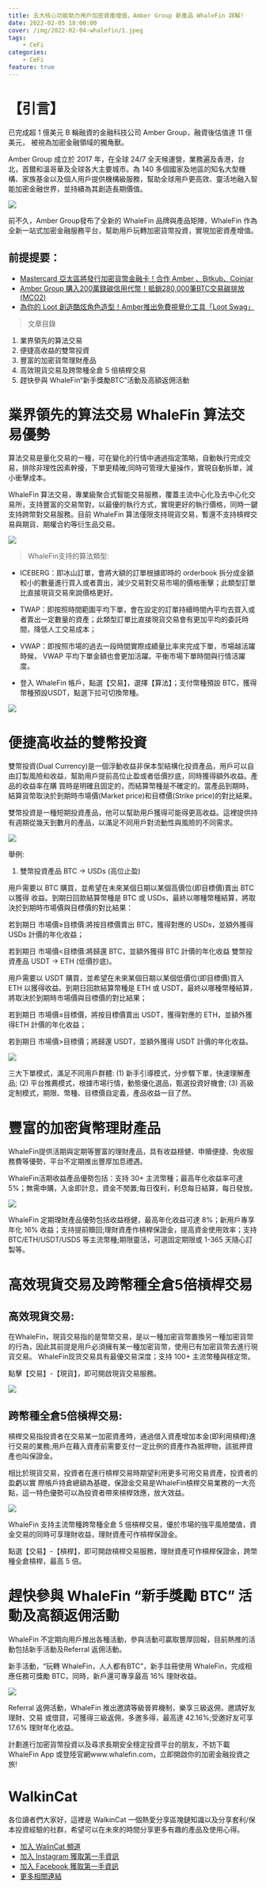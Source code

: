 ```yaml
---
title: 五大核心功能助力用戶加密資產增值，Amber Group 新產品 WhaleFin 詳解!
date: 2022-02-05 18:00:00
cover: /img/2022-02-04-whalefin/1.jpeg
tags:
    - CeFi
categories:
    - CeFi
feature: true
---
```

# 【引言】

已完成超 1 億美元 B 輪融資的金融科技公司 Amber Group，融資後估值達 11 億美元， 被視為加密金融領域的獨⻆獸。

Amber Group 成立於 2017 年，在全球 24/7 全天候運營，業務遍及香港，台北，首爾和溫哥華及全球各大主要城市。為 140 多個國家及地區的知名大型機構、家族基金以及個人用戶提供機構級服務，幫助全球用戶更高效、靈活地融入智能加密金融世界，並持續為其創造⻑期價值。

<img src="/img/2022-02-04-whalefin/1.jpeg">

前不久，Amber Group發布了全新的 WhaleFin 品牌與產品矩陣，WhaleFin 作為全新一站式加密金融服務平台，幫助用戶玩轉加密貨幣投資，實現加密資產增值。

## 前提提要：
- [Mastercard 亞太區將發行加密貨幣金融卡！合作 Amber 、Bitkub、Coinjar](https://www.blocktempo.com/mastercard-to-co-op-with-amber-bitkub-coinjar-to-launch-crypto-related-card-in-apac/)
- [Amber Group 購入200萬鎂碳信用代幣！抵銷280,000筆BTC交易碳排放 (MCO2)](https://www.blocktempo.com/amber-group-partners-with-moss-earth-to-buy-2m-carbon-offsets/)
- [為你的 Loot 創造酷炫角色造型！Amber推出免費視覺化工具「Loot Swag」](https://www.blocktempo.com/amber-group-free-visual-tool-loot-swag/)

> 文章目錄
1. 業界領先的算法交易
2. 便捷高收益的雙幣投資
3. 豐富的加密貨幣理財產品
4. 高效現貨交易及跨幣種全倉 5 倍槓桿交易
5. 趕快參與 WhaleFin“新手獎勵BTC”活動及高額返佣活動

# 業界領先的算法交易 WhaleFin 算法交易優勢

算法交易是量化交易的一種，可在變化的行情中通過指定策略，自動執行完成交易，排除非理性因素幹擾，下單更精確;同時可管理大量操作，實現自動拆單，減小衝擊成本。

WhaleFin 算法交易，專業級聚合式智能交易服務，覆蓋主流中心化及去中心化交易所，支持豐富的交易幣對，以最優的執行方式，實現更好的執行價格，同時一鍵支持跨幣對交易服務。目前 WhaleFin 算法僅限支持現貨交易，暫還不支持槓桿交易與期貨、期權合約等衍生品交易。

<img src="/img/2022-02-04-whalefin/2.jpeg">

> WhaleFin支持的算法類型:

- ICEBERG：即冰山訂單，會將大額的訂單根據即時的 orderbook 拆分成金額較小的數量進行買入或者賣出，減少交易對交易市場的價格衝擊；此類型訂單比直接現貨交易來說價格更好。

- TWAP：即按照時間範圍平均下單，會在設定的訂單持續時間內平均去買入或者賣出一定數量的資產；此類型訂單比直接現貨交易會有更加平均的委託時間，降低人工交易成本；

- VWAP：即按照市場的過去一段時間實際成績量比率來完成下單，市場越活躍時候， VWAP 平均下單金額也會更加活躍。平衡市場下單時間與行情活躍度。

- 登入 WhaleFin 帳戶，點選【交易】，選擇【算法】；支付幣種預設 BTC，獲得幣種預設USDT，點選下拉可切換幣種。

<img src="/img/2022-02-04-whalefin/3.jpeg">

# 便捷高收益的雙幣投資

雙幣投資(Dual Currency)是一個浮動收益非保本型結構化投資產品，用戶可以自由訂製風險和收益，幫助用戶提前高位止盈或者低價抄底，同時獲得額外收益。產品的收益率在購 買時是明確且固定的，而結算幣種是不確定的。當產品到期時，結算貨幣取決於到期時市場價(Market price)和目標價(Strike price)的對比結果。

雙幣投資是一種短期投資產品，他可以幫助用戶獲得可能得更高收益。這裡提供持有週期從幾天到數月的產品，以滿足不同用戶對流動性與風險的不同需求。

<img src="/img/2022-02-04-whalefin/4.jpeg">

舉例: 
1. 雙幣投資產品 BTC → USDs (高位止盈)

用戶需要以 BTC 購買，並希望在未來某個日期以某個高價位(即目標價)賣出 BTC 以獲得 收益。到期日回款結算幣種是 BTC 或 USDs，最終以哪種幣種結算，將取決於到期時市場價與目標價的對比結果：

若到期日 市場價≥目標價:將按目標價賣出 BTC，獲得對應的 USDs，並額外獲得 USDs 計價的年化收益；

若到期日 市場價<目標價:將歸還 BTC，並額外獲得 BTC 計價的年化收益
雙幣投資產品 USDT → ETH (低價抄底)。

用戶需要以 USDT 購買，並希望在未來某個日期以某個低價位(即目標價)買入 ETH 以獲得收益。到期日回款結算幣種是 ETH 或 USDT，最終以哪種幣種結算，將取決於到期時市場價與目標價的對比結果；

若到期日 市場價≤目標價，將按目標價賣出 USDT，獲得對應的 ETH，並額外獲得ETH 計價的年化收益；

若到期日 市場價>目標價；將歸還 USDT，並額外獲得 USDT 計價的年化收益。

<img src="/img/2022-02-04-whalefin/5.jpeg">

三大下單模式，滿足不同用戶群體:
(1) 新手引導模式，分步驟下單，快速理解產品; 
(2) 平台推薦模式，根據市場行情，動態優化選品，甄選投資好機會; 
(3) 高級定制模式，期限、幣種、目標價自定義，產品收益一目了然。

# 豐富的加密貨幣理財產品

WhaleFin提供活期與定期等豐富的理財產品，具有收益穩健、申贖便捷、免收服務費等優勢，平台不定期推出豐厚加息禮遇。

WhaleFin活期收益產品優勢包括：支持 30+ 主流幣種；最高年化收益率可達 5%；無需申購，入金即計息，資金不閒置;每日復利，利息每日結算，每日發放。

<img src="/img/2022-02-04-whalefin/10.png">

WhaleFin 定期理財產品優勢包括收益穩健，最高年化收益可達 8%；新用戶專享年化 16% 收益；支持提前贖回;理財資產作槓桿保證金，提高資金使用效率；支持 BTC/ETH/USDT/USDS 等主流幣種;期限靈活，可選固定期限或 1-365 天隨心訂製等。

# 高效現貨交易及跨幣種全倉5倍槓桿交易
## 高效現貨交易:
在WhaleFin，現貨交易指的是幣幣交易，是以一種加密貨幣置換另一種加密貨幣的行為，因此其前提是用戶必須擁有某一種加密貨幣，使用已有加密貨幣去進行現貨交易。 WhaleFin现货交易具有最優交易深度；支持 100+ 主流幣種與穩定幣。

點擊【交易】-【現貨】，即可開啟現貨交易服務。

<img src="/img/2022-02-04-whalefin/8.png">

## 跨幣種全倉5倍槓桿交易:
槓桿交易指投資者在交易某一加密資產時，通過借入資產增加本金(即利用槓桿)進行交易的業務;用戶在藉入資產前需要支付一定比例的資產作為抵押物，該抵押資產也叫保證金。

相比於現貨交易，投資者在進行槓桿交易時期望利用更多可用交易資產，投資者的盈虧以實 際帳戶持倉總額為基礎，保證金交易是WhaleFin槓桿交易業務的一大亮點，這一特色優勢可以為投資者帶來槓桿效應，放大效益。

<img src="/img/2022-02-04-whalefin/6.jpeg">

WhaleFin 支持主流幣種跨幣種全倉 5 倍槓桿交易，優於市場的強平風險閾值，資金交易的同時可享理財收益，理財資產可作槓桿保證金。

點選【交易】-【槓桿】，即可開啟槓桿交易服務，理財資產可作槓桿保證金，跨幣種全倉槓桿，最高 5 倍。

# 趕快參與 WhaleFin “新手獎勵 BTC” 活動及高額返佣活動

WhaleFin 不定期向用戶推出各種活動，參與活動可贏取豐厚回報，目前熱推的活動包括新手活動及Referral 返佣活動。

新手活動，“玩轉 WhaleFin，人人都有BTC”，新手註冊使用 WhaleFin，完成相應任務可獎勵 BTC，同時，新戶還可專享最高 16% 理財收益。

<img src="/img/2022-02-04-whalefin/14.png">

Referral 返佣活動，WhaleFin 推出邀請等級晉昇機制，樂享三級返佣，邀請好友理財、交易 或借貸，可獲得三級返佣，多邀多得，最高達 42.16%;受邀好友可享 17.6% 理財年化收益。

計劃進行加密貨幣投資以及尋求⻑期安全穩定投資平台的朋友，不妨下載 WhaleFin App 或登陸官網www.whalefin.com，立即開啟你的加密金融投資之旅!



# WalkinCat
各位讀者們大家好，這裡是 WalkinCat 一個熱愛分享區塊鏈知識以及分享套利/保本投資經驗的社群，希望可以在未來的時間分享更多有趣的產品及使用心得。

- [加入 WalinCat 頻道](https://t.me/walkincat2020)
- [加入 Instagram 獲取第一手資訊](https://bit.ly/2TgZ6ou)
- [加入 Facebook 獲取第一手資訊](https://bit.ly/3xMmPMd)
- [更多相關連結](https://linktr.ee/walkincat)